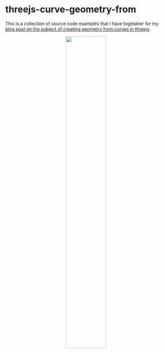 # threejs-curve-geometry-from

This is a colleciton of source code examples that I have togetaher for my [blog post on the subject of creating geometry from curves in threejs](https://dustinpfister.github.io/2022/12/16/threejs-curve-geometry-from/).

<div align="center">
      <a href="https://www.youtube.com/watch?v=3hjdmMP-N3I">
         <img src="https://img.youtube.com/vi/3hjdmMP-N3I/0.jpg" style="width:50%;">
      </a>
</div>